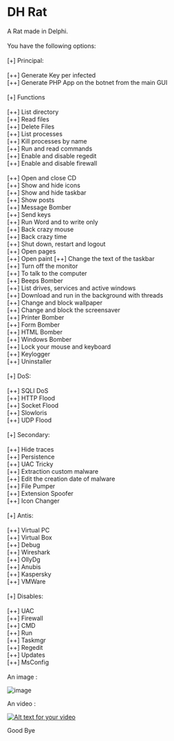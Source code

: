 DH Rat
=========

A Rat made in Delphi.<br>
<br>
You have the following options:<br>
<br>
[+] Principal:<br>
<br>
[++] Generate Key per infected<br>
[++] Generate PHP App on the botnet from the main GUI<br>
<br>
[+] Functions<br>
<br>
[++] List directory<br>
[++] Read files<br>
[++] Delete Files<br>
[++] List processes<br>
[++] Kill processes by name<br>
[++] Run and read commands<br>
[++] Enable and disable regedit<br>
[++] Enable and disable firewall<br><br>
[++] Open and close CD<br>
[++] Show and hide icons<br>
[++] Show and hide taskbar<br>
[++] Show posts<br>
[++] Message Bomber<br>
[++] Send keys<br>
[++] Run Word and to write only<br>
[++] Back crazy mouse<br>
[++] Back crazy time<br>
[++] Shut down, restart and logout<br>
[++] Open pages<br>
[++] Open paint
[++] Change the text of the taskbar<br>
[++] Turn off the monitor<br>
[++] To talk to the computer<br>
[++] Beeps Bomber<br>
[++] List drives, services and active windows<br>
[++] Download and run in the background with threads<br>
[++] Change and block wallpaper<br>
[++] Change and block the screensaver<br>
[++] Printer Bomber<br>
[++] Form Bomber<br>
[++] HTML Bomber<br>
[++] Windows Bomber<br>
[++] Lock your mouse and keyboard<br>
[++] Keylogger<br>
[++] Uninstaller<br>
<br>
[+] DoS:<br>
<br>
[++] SQLI DoS<br>
[++] HTTP Flood<br>
[++] Socket Flood<br>
[++] Slowloris<br>
[++] UDP Flood<br>
<br>
[+] Secondary:<br>
<br>
[++] Hide traces<br>
[++] Persistence<br>
[++] UAC Tricky<br>
[++] Extraction custom malware<br>
[++] Edit the creation date of malware<br>
[++] File Pumper<br>
[++] Extension Spoofer<br>
[++] Icon Changer<br>
<br>
[+] Antis:<br>
<br>
[++] Virtual PC<br>
[++] Virtual Box<br>
[++] Debug<br>
[++] Wireshark<br>
[++] OllyDg<br>
[++] Anubis<br>
[++] Kaspersky<br>
[++] VMWare<br>
<br>
[+] Disables:<br>
<br>
[++] UAC<br>
[++] Firewall<br>
[++] CMD<br>
[++] Run<br>
[++] Taskmgr<br>
[++] Regedit<br>
[++] Updates<br>
[++] MsConfig<br>
<br>
An image : 

![image](http://doddyhackman.webcindario.com/images/dhrat20.jpg)

An video : 

[![Alt text for your video](http://img.youtube.com/vi/SD8DNmtr-jI/0.jpg)](https://www.youtube.com/watch?v=SD8DNmtr-jI)

Good Bye
